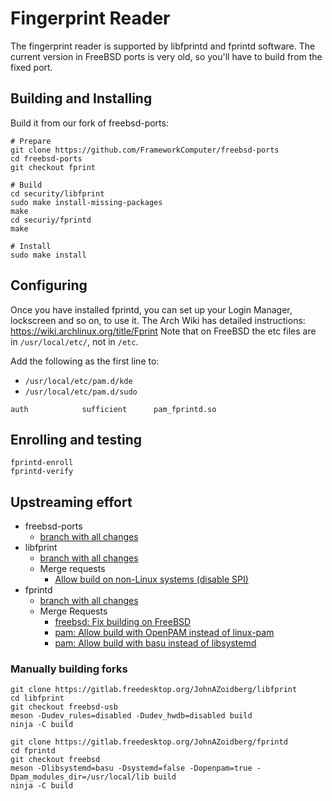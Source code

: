 # Fingerprint Reader

The fingerprint reader is supported by libfprintd and fprintd software.
The current version in FreeBSD ports is very old, so you'll have to build from the fixed port.

## Building and Installing

Build it from our fork of freebsd-ports:

```
# Prepare
git clone https://github.com/FrameworkComputer/freebsd-ports
cd freebsd-ports
git checkout fprint

# Build
cd security/libfprint
sudo make install-missing-packages
make
cd securiy/fprintd
make

# Install
sudo make install
```

## Configuring

Once you have installed fprintd, you can set up your Login Manager, lockscreen and so on, to use it.
The Arch Wiki has detailed instructions: https://wiki.archlinux.org/title/Fprint
Note that on FreeBSD the etc files are in `/usr/local/etc/`, not in `/etc`.

Add the following as the first line to:

- `/usr/local/etc/pam.d/kde`
- `/usr/local/etc/pam.d/sudo`

```
auth            sufficient      pam_fprintd.so
```

## Enrolling and testing

```
fprintd-enroll
fprintd-verify
```

## Upstreaming effort

- freebsd-ports
  - [branch with all changes](https://github.com/FrameworkComputer/freebsd-ports/tree/fprint)
- libfprint
  - [branch with all changes](https://gitlab.freedesktop.org/JohnAZoidberg/libfprint/-/tree/freebsd-usb?ref_type=heads)
  - Merge requests
    - [Allow build on non-Linux systems (disable SPI)](https://gitlab.freedesktop.org/libfprint/libfprint/-/merge_requests/499)
- fprintd
  - [branch with all changes](https://gitlab.freedesktop.org/JohnAZoidberg/fprintd/-/tree/freebsd?ref_type=heads)
  - Merge Requests
    - [freebsd: Fix building on FreeBSD](https://gitlab.freedesktop.org/libfprint/fprintd/-/merge_requests/210)
    - [pam: Allow build with OpenPAM instead of linux-pam](https://gitlab.freedesktop.org/libfprint/fprintd/-/merge_requests/211)
    - [pam: Allow build with basu instead of libsystemd](https://gitlab.freedesktop.org/libfprint/fprintd/-/merge_requests/212)

### Manually building forks

```
git clone https://gitlab.freedesktop.org/JohnAZoidberg/libfprint
cd libfprint
git checkout freebsd-usb
meson -Dudev_rules=disabled -Dudev_hwdb=disabled build
ninja -C build

git clone https://gitlab.freedesktop.org/JohnAZoidberg/fprintd
cd fprintd
git checkout freebsd
meson -Dlibsystemd=basu -Dsystemd=false -Dopenpam=true -Dpam_modules_dir=/usr/local/lib build
ninja -C build
```
